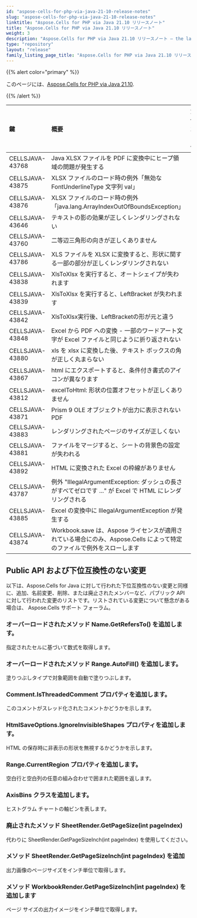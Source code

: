 ```yaml
---
id: "aspose-cells-for-php-via-java-21-10-release-notes"
slug: "aspose-cells-for-php-via-java-21-10-release-notes"
linktitle: "Aspose.Cells for PHP via Java 21.10 リリースノート"
title: "Aspose.Cells for PHP via Java 21.10 リリースノート"
weight: 3
description: "Aspose.Cells for PHP via Java 21.10 リリースノート – the latest updates and fixes."
type: "repository"
layout: "release"
family_listing_page_title: "Aspose.Cells for PHP via Java 21.10 リリースノート"
---
```

{{% alert color="primary" %}}

このページには、[Aspose.Cells for PHP via Java 21.10](https://releases.aspose.com/cells/php/new-releases/aspose.cells-for-php-via-java-21.10/).

{{% /alert %}}

|**鍵**|**概要**|**カテゴリー**|
|:- |:- |:- |
|CELLSJAVA-43768|Java XLSX ファイルを PDF に変換中にヒープ領域の問題が発生する|
|CELLSJAVA-43875|XLSX ファイルのロード時の例外「無効な FontUnderlineType 文字列 val」|
|CELLSJAVA-43876|XLSX ファイルのロード時の例外「java.lang.ArrayIndexOutOfBoundsException」|
|CELLSJAVA-43646|テキストの影の効果が正しくレンダリングされない|
|CELLSJAVA-43760|二等辺三角形の向きが正しくありません|
|CELLSJAVA-43786|XLS ファイルを XLSX に変換すると、形状に関する一部の部分が正しくレンダリングされない|
|CELLSJAVA-43838|XlsToXlsx を実行すると、オートシェイプが失われます|
|CELLSJAVA-43839|XlsToXlsx を実行すると、LeftBracket が失われます|
|CELLSJAVA-43842|XlsToXlsx実行後、LeftBracketの形が元と違う|
|CELLSJAVA-43848|Excel から PDF への変換 - 一部のワードアート文字が Excel ファイルと同じように折り返されない|
|CELLSJAVA-43880|xls を xlsx に変換した後、テキスト ボックスの角が正しく丸まらない|
|CELLSJAVA-43867|html にエクスポートすると、条件付き書式のアイコンが異なります|
|CELLSJAVA-43812|excelToHtml: 形状の位置オフセットが正しくありません|
|CELLSJAVA-43871|Prism 9 OLE オブジェクトが出力に表示されない PDF|
|CELLSJAVA-43883|レンダリングされたページのサイズが正しくない|
|CELLSJAVA-43881|ファイルをマージすると、シートの背景色の設定が失われる|
|CELLSJAVA-43892|HTML に変換された Excel の枠線がありません|
|CELLSJAVA-43787|例外 "IllegalArgumentException: ダッシュの長さがすべてゼロです ..." が Excel で HTML にレンダリングされる|
|CELLSJAVA-43885|Excel の変換中に IllegalArgumentException が発生する|
|CELLSJAVA-43874|Workbook.save は、Aspose ライセンスが適用されている場合にのみ、Aspose.Cells によって特定のファイルで例外をスローします|

## **Public API および下位互換性のない変更**

以下は、Aspose.Cells for Java に対して行われた下位互換性のない変更と同様に、追加、名前変更、削除、または廃止されたメンバーなど、パブリック API に対して行われた変更のリストです。リストされている変更について懸念がある場合は、 Aspose.Cells サポート フォーラム。

### **オーバーロードされたメソッド Name.GetRefersTo() を追加します。**

指定されたセルに基づいて数式を取得します。

### **オーバーロードされたメソッド Range.AutoFill() を追加します。**

塗りつぶしタイプで対象範囲を自動で塗りつぶします。

### **Comment.IsThreadedComment プロパティを追加します。**

このコメントがスレッド化されたコメントかどうかを示します。

### **HtmlSaveOptions.IgnoreInvisibleShapes プロパティを追加します。**

HTML の保存時に非表示の形状を無視するかどうかを示します。

### **Range.CurrentRegion プロパティを追加します。**

空白行と空白列の任意の組み合わせで囲まれた範囲を返します。

### **AxisBins クラスを追加します。**

ヒストグラム チャートの軸ビンを表します。

### **廃止されたメソッド SheetRender.GetPageSize(int pageIndex)**

代わりに SheetRender.GetPageSizeInch(int pageIndex) を使用してください。

### **メソッド SheetRender.GetPageSizeInch(int pageIndex) を追加**

出力画像のページサイズをインチ単位で取得します。

### **メソッド WorkbookRender.GetPageSizeInch(int pageIndex) を追加します**

ページ サイズの出力イメージをインチ単位で取得します。

